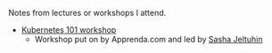 Notes from lectures or workshops I attend.

* [Kubernetes 101 workshop](./workshop101_cisco)
	* Workshop put on by Apprenda.com and led by [Sasha Jeltuhin](https://apprenda.com/blog/author/sjeltuhin/)
